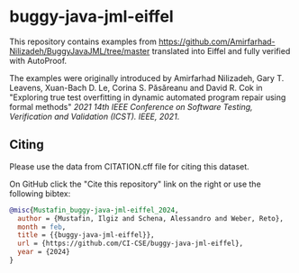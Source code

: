 # buggy-java-jml-eiffel

This repository contains examples from <https://github.com/Amirfarhad-Nilizadeh/BuggyJavaJML/tree/master>
translated into Eiffel and fully verified with AutoProof.

The examples were originally introduced by Amirfarhad Nilizadeh, Gary T. Leavens,
Xuan-Bach D. Le, Corina S. Păsăreanu and David R. Cok in
"Exploring true test overfitting in dynamic automated program repair using formal methods"
*2021 14th IEEE Conference on Software Testing, Verification and Validation (ICST). IEEE, 2021*.

## Citing
Please use the data from CITATION.cff file for citing this dataset.

On GitHub click the "Cite this repository" link on the right or use the following bibtex:
```bibtex
@misc{Mustafin_buggy-java-jml-eiffel_2024,
  author = {Mustafin, Ilgiz and Schena, Alessandro and Weber, Reto},
  month = feb,
  title = {{buggy-java-jml-eiffel}},
  url = {https://github.com/CI-CSE/buggy-java-jml-eiffel},
  year = {2024}
}
```
